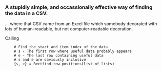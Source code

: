 ### A stupidly simple, and occassionally effective way of finding the data in a CSV.

... where that CSV came from an Excel file which somebody decorated with lots of human-readable, but not computer-readable decoration.

Calling

```
    # Find the start and item index of the data
    # s - The first row where useful data probably appears
    # e - The last row containing useful data
    # s and e are obviously inclusive
    {s, e} = Rectfind.row_positions(list_of_lists)
```

